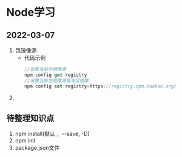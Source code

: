 # Node学习
## 2022-03-07
1. 包镜像源
    * 代码示例
        ```javascript
        //查看当前包镜像源
        npm config get registry
        //设置当前包镜像源是淘宝镜像
        npm config set registry=https://registry.npm.taobao.org/
        ```  
2. 


## 待整理知识点
1. npm install(默认 ，--save, -D)
2. npm init
3. package.json文件
